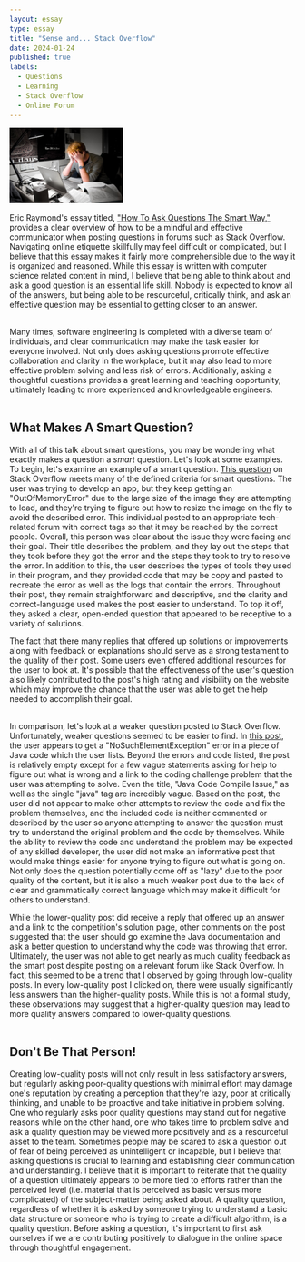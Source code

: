 ```yaml
---
layout: essay
type: essay
title: "Sense and... Stack Overflow"
date: 2024-01-24
published: true
labels:
  - Questions
  - Learning
  - Stack Overflow
  - Online Forum
---
```


<img width="200px" class="rounded float-start pe-4" src="../img/SO_Questions/confused_computer.jpg">

Eric Raymond's essay titled, ["How To Ask Questions The Smart Way,"](http://www.catb.org/esr/faqs/smart-questions.html) provides a clear overview of how to be a mindful and effective communicator when posting questions in forums such as Stack Overflow. Navigating online etiquette skillfully may feel difficult or complicated, but I believe that this essay makes it fairly more comprehensible due to the way it is organized and reasoned. While this essay is written with computer science related content in mind, I believe that being able to think about and ask a good question is an essential life skill. Nobody is expected to know all of the answers, but being able to be resourceful, critically think, and ask an effective question may be essential to getting closer to an answer. <br><br>

Many times, software engineering is completed with a diverse team of individuals, and clear communication may make the task easier for everyone involved. Not only does asking questions promote effective collaboration and clarity in the workplace, but it may also lead to more effective problem solving and less risk of errors. Additionally, asking a thoughtful questions provides a great learning and teaching opportunity, ultimately leading to more experienced and knowledgeable engineers.<br><br>

## What Makes A Smart Question?<br>
With all of this talk about smart questions, you may be wondering what exactly makes a question a *smart* question. Let's look at some examples.<br>
To begin, let's examine an example of a smart question. [This question](https://stackoverflow.com/questions/477572/strange-outofmemory-issue-while-loading-an-image-to-a-bitmap-object) on Stack Overflow meets many of the defined criteria for smart questions. The user was trying to develop an app, but they keep getting an "OutOfMemoryError" due to the large size of the image they are attempting to load, and they're trying to figure out how to resize the image on the fly to avoid the described error. This individual posted to an appropriate tech-related forum with correct tags so that it may be reached by the correct people. Overall, this person was clear about the issue they were facing and their goal. Their title describes the problem, and they lay out the steps that they took before they got the error and the steps they took to try to resolve the error. In addition to this, the user describes the types of tools they used in their program, and they provided code that may be copy and pasted to recreate the error as well as the logs that contain the errors. Throughout their post, they remain straightforward and descriptive, and the clarity and correct-language used makes the post easier to understand. To top it off, they asked a clear, open-ended question that appeared to be receptive to a variety of solutions.<br>

The fact that there many replies that offered up solutions or improvements along with feedback or explanations should serve as a strong testament to the quality of their post. Some users even offered additional resources for the user to look at. It's possible that the effectiveness of the user's question also likely contributed to the post's high rating and visibility on the website which may improve the chance that the user was able to get the help needed to accomplish their goal.<br><br>

In comparison, let's look at a weaker question posted to Stack Overflow. Unfortunately, weaker questions seemed to be easier to find. In [this post](https://stackoverflow.com/questions/39601887/java-code-compile-issue), the user appears to get a "NoSuchElementException" error in a piece of Java code which the user lists. Beyond the errors and code listed, the post is relatively empty except for a few vague statements asking for help to figure out what is wrong and a link to the coding challenge problem that the user was attempting to solve. Even the title, "Java Code Compile Issue," as well as the single "java" tag are incredibly vague. Based on the post, the user did not appear to make other attempts to review the code and fix the problem themselves, and the included code is neither commented or described by the user so anyone attempting to answer the question must try to understand the original problem and the code by themselves. While the ability to review the code and understand the problem may be expected of any skilled developer, the user did not make an informative post that would make things easier for anyone trying to figure out what is going on. Not only does the question potentially come off as "lazy" due to the poor quality of the content, but it is also a much weaker post due to the lack of clear and grammatically correct language which may make it difficult for others to understand.<br>

While the lower-quality post did receive a reply that offered up an answer and a link to the competition's solution page, other comments on the post suggested that the user should go examine the Java documentation and ask a better question to understand why the code was throwing that error. Ultimately, the user was not able to get nearly as much quality feedback as the smart post despite posting on a relevant forum like Stack Overflow. In fact, this seemed to be a trend that I observed by going through low-quality posts. In every low-quality post I clicked on, there were usually significantly less answers than the higher-quality posts. While this is not a formal study, these observations may suggest that a higher-quality question may lead to more quality answers compared to lower-quality questions.<br><br>

## Don't Be That Person!<br>
Creating low-quality posts will not only result in less satisfactory answers, but regularly asking poor-quality questions with minimal effort may damage one's reputation by creating a perception that they're lazy, poor at critically thinking, and unable to be proactive and take initiative in problem solving. One who regularly asks poor quality questions may stand out for negative reasons while on the other hand, one who takes time to problem solve and ask a quality question may be viewed more positively and as a resourceful asset to the team. Sometimes people may be scared to ask a question out of fear of being perceived as unintelligent or incapable, but I believe that asking questions is crucial to learning and establishing clear communication and understanding. I believe that it is important to reiterate that the quality of a question ultimately appears to be more tied to efforts rather than the perceived level (i.e. material that is perceived as basic versus more complicated) of the subject-matter being asked about. A quality question, regardless of whether it is asked by someone trying to understand a basic data structure or someone who is trying to create a difficult algorithm, is a quality question. Before asking a question, it's important to first ask ourselves if we are contributing positively to dialogue in the online space through thoughtful engagement.
